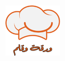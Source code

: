 <p align="center">
    <img src="https://raw.githubusercontent.com/MAMA-LY/Recipe-Recommender/main/docs/assets/Logo.png" alt="Logo" width="35%" height="35%">
</p>
